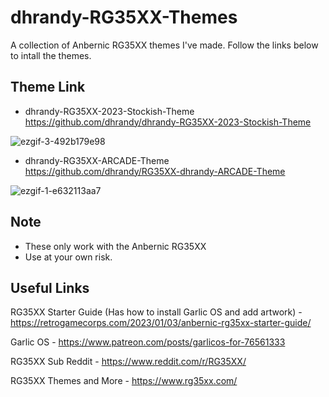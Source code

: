 # dhrandy-RG35XX-Themes
A collection of Anbernic RG35XX themes I've made. Follow the links below to intall the themes.  

## Theme Link
- dhrandy-RG35XX-2023-Stockish-Theme https://github.com/dhrandy/dhrandy-RG35XX-2023-Stockish-Theme

![ezgif-3-492b179e98](https://user-images.githubusercontent.com/6290176/224431892-760ca041-3114-4129-b5c3-bf4674424d47.gif)

- dhrandy-RG35XX-ARCADE-Theme https://github.com/dhrandy/RG35XX-dhrandy-ARCADE-Theme

![ezgif-1-e632113aa7](https://user-images.githubusercontent.com/6290176/224460918-48713205-9a7d-4423-a08c-b8685460b25d.gif)

## Note
- These only work with the Anbernic RG35XX
- Use at your own risk.

## Useful Links
RG35XX Starter Guide (Has how to install Garlic OS and add artwork) - https://retrogamecorps.com/2023/01/03/anbernic-rg35xx-starter-guide/

Garlic OS - https://www.patreon.com/posts/garlicos-for-76561333

RG35XX Sub Reddit - https://www.reddit.com/r/RG35XX/

RG35XX Themes and More - https://www.rg35xx.com/
